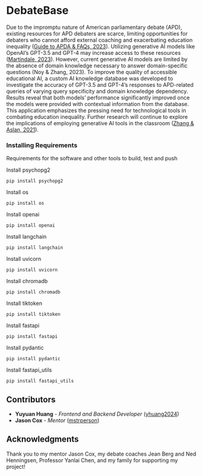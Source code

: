# DebateBase

Due to the impromptu nature of American parliamentary debate (APD), existing resources for APD debaters are scarce, limiting opportunities for debaters who cannot afford external coaching and exacerbating education inequality ([Guide to APDA & FAQs, 2023](https://apda.online/about/guide-to-apda/)). Utilizing generative AI models like OpenAI’s GPT-3.5 and GPT-4 may increase access to these resources ([Martindale, 2023](https://www.digitaltrends.com/computing/gpt-4-vs-gpt-35/)). However, current generative AI models are limited by the absence of domain knowledge necessary to answer domain-specific questions (Noy & Zhang, 2023). To improve the quality of accessible educational AI, a custom AI knowledge database was developed to investigate the accuracy of GPT-3.5 and GPT-4’s responses to APD-related queries of varying query specificity and domain knowledge dependency. Results reveal that both models’ performance significantly improved once the models were provided with contextual information from the database. This application emphasizes the pressing need for technological tools in combating education inequality. Further research will continue to explore the implications of employing generative AI tools in the classroom ([Zhang & Aslan, 2021](https://doi.org/10.1016/j.caeai.2021.100025)).

### Installing Requirements

Requirements for the software and other tools to build, test and push 

Install psychopg2

    pip install psychopg2

Install os

    pip install os

Install openai

    pip install openai

Install langchain

    pip install langchain

Install uvicorn

    pip install uvicorn

Install chromadb

    pip install chromadb

Install tiktoken

    pip install tiktoken

Install fastapi

    pip install fastapi

Install pydantic

    pip install pydantic

Install fastapi_utils

    pip install fastapi_utils
    
## Contributors

  - **Yuyuan Huang** - *Frontend and Backend Developer*
    ([yhuang2024](https://github.com/yhuang2024))
  - **Jason Cox** - *Mentor*
    ([mstrperson](https://github.com/mstrperson))

## Acknowledgments

Thank you to my mentor Jason Cox, my debate coaches Jean Berg and Ned Henningsen, Professor Yanlai Chen, and my family for supporting my project!
